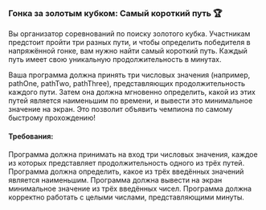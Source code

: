 
### Гонка за золотым кубком: Самый короткий путь 🏆

Вы организатор соревнований по поиску золотого кубка. Участникам предстоит пройти три разных пути, и чтобы определить победителя в напряжённой гонке, вам нужно найти самый короткий путь. Каждый путь имеет свою уникальную продолжительность в минутах.

Ваша программа должна принять три числовых значения (например, pathOne, pathTwo, pathThree), представляющих продолжительность каждого пути. Затем она должна мгновенно определить, какой из этих путей является наименьшим по времени, и вывести это минимальное значение на экран. Это позволит объявить чемпиона по самому быстрому прохождению!

#### Требования:
Программа должна принимать на вход три числовых значения, каждое из которых представляет продолжительность одного из трёх путей.
Программа должна определить, какое из трёх введённых значений является наименьшим.
Программа должна вывести на экран минимальное значение из трёх введённых чисел.
Программа должна корректно работать с целыми числами, представляющими минуты.

